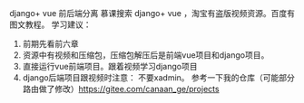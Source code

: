 django+ vue 前后端分离
慕课搜索 django+ vue ，淘宝有盗版视频资源。百度有图文教程。
学习建议：
1. 前期先看前六章
2. 资源中有视频和压缩包，压缩包解压后是前端vue项目和django项目。
3. 直接运行vue前端项目。跟着视频学习django项目
4. django后端项目跟视频时注意： 不要xadmin。 参考一下我的仓库（可能部分路由做了修改）https://gitee.com/canaan_ge/projects